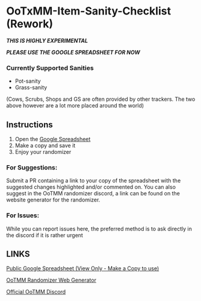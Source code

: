 # OoTxMM-Item-Sanity-Checklist (Rework)
***THIS IS HIGHLY EXPERIMENTAL***

***PLEASE USE THE GOOGLE SPREADSHEET FOR NOW***

### Currently Supported Sanities
- Pot-sanity
- Grass-sanity

(Cows, Scrubs, Shops and GS are often provided by other trackers. The two above however are a lot more placed around the world)


## Instructions
1. Open the [Google Spreadsheet](https://docs.google.com/spreadsheets/d/1hYNdVLx3_e04TXS3mhLATXmRIRqXx3XnPLwl4uQFvAE/edit?usp=sharing)
2. Make a copy and save it
3. Enjoy your randomizer



### For Suggestions:

Submit a PR containing a link to your copy of the spreadsheet with the suggested changes highlighted and/or commented on. You can also suggest in the OoTMM randomizer discord, a link can be found on the website generator for the randomizer.

### For Issues:

While you can report issues here, the preferred method is to ask directly in the discord if it is rather urgent

## LINKS

[Public Google Spreadsheet (View Only - Make a Copy to use)](https://docs.google.com/spreadsheets/d/1hYNdVLx3_e04TXS3mhLATXmRIRqXx3XnPLwl4uQFvAE/edit?usp=sharing)

[OoTMM Randomizer Web Generator](https://ootmm.com)

[Official OoTMM Discord](https://discord.com/invite/4QdtPBP6wf)
